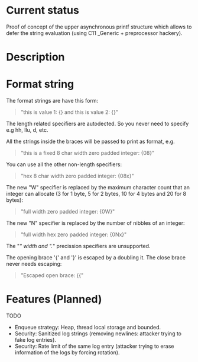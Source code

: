 Current status
==============
Proof of concept of the upper asynchronous printf structure which allows to
defer the string evaluation (using C11 _Generic + preprocessor hackery).

Description
===========

Format string
=============

The format strings are have this form:

> "this is value 1: {} and this is value 2: {}"

The length related specifiers are autodected. So you never need to specify e.g
hh, llu, d, etc.

All the strings inside the braces will be passed to print as format, e.g.

> "this is a fixed 8 char width zero padded integer: {08}"

You can use all the other non-length specifiers:

> "hex 8 char width zero padded integer: {08x}"

The new "W" specifier is replaced by the maximum character count that an
integer can allocate (3 for 1 byte, 5 for 2 bytes, 10 for 4 bytes and 20 for 8 bytes):

> "full width zero padded integer: {0W}"

The new "N" specifier is replaced by the number of nibbles of an integer:

> "full width hex zero padded integer: {0Nx}"

The "*" width and ".*" precission specifiers are unsupported.

The opening brace '{' and '}' is escaped by a doubling it. The close brace never
needs escaping:

> "Escaped open brace: {{"

Features (Planned)
==================

TODO

- Enqueue strategy: Heap, thread local storage and bounded.
- Security: Sanitized log strings (removing newlines: attacker trying to fake
    log entries).
- Security: Rate limit of the same log entry (attacker trying to erase
    information of the logs by forcing rotation).